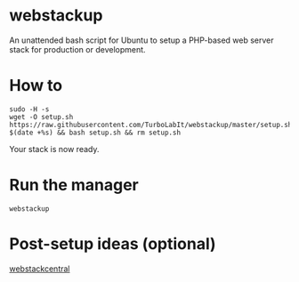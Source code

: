 # webstackup
An unattended bash script for Ubuntu to setup a  PHP-based web server stack for production or development.

# How to

````
sudo -H -s
wget -O setup.sh https://raw.githubusercontent.com/TurboLabIt/webstackup/master/setup.sh?$(date +%s) && bash setup.sh && rm setup.sh
````

Your stack is now ready.

# Run the manager

`webstackup`

# Post-setup ideas (optional)

[webstackcentral](https://github.com/TurboLabIt/webstackcentral)
